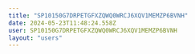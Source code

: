 ```yaml
---
title: "SP10150G7DRPETGFXZQWQ0WRCJ6XQV1MEMZP6BVNH"
date: 2024-05-23T11:48:24.558Z
user: SP10150G7DRPETGFXZQWQ0WRCJ6XQV1MEMZP6BVNH
layout: "users"
---
```

    
